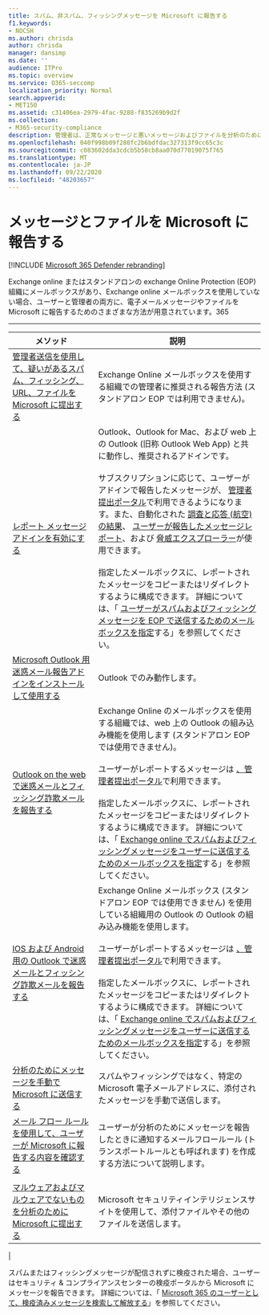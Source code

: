 ```yaml
---
title: スパム、非スパム、フィッシングメッセージを Microsoft に報告する
f1.keywords:
- NOCSH
ms.author: chrisda
author: chrisda
manager: dansimp
ms.date: ''
audience: ITPro
ms.topic: overview
ms.service: O365-seccomp
localization_priority: Normal
search.appverid:
- MET150
ms.assetid: c31406ea-2979-4fac-9288-f835269b9d2f
ms.collection:
- M365-security-compliance
description: 管理者は、正常なメッセージと悪いメッセージおよびファイルを分析のために Microsoft に報告するさまざまな方法について説明します。
ms.openlocfilehash: 040f998b09f280fc2b6bdfdac327313f9cc65c3c
ms.sourcegitcommit: c083602dda3cdcb5b58cb8aa070d77019075f765
ms.translationtype: MT
ms.contentlocale: ja-JP
ms.lasthandoff: 09/22/2020
ms.locfileid: "48203657"
---
```

# <a name="report-messages-and-files-to-microsoft"></a>メッセージとファイルを Microsoft に報告する

[!INCLUDE [Microsoft 365 Defender rebranding](../includes/microsoft-defender-for-office.md)]


Exchange online またはスタンドアロンの exchange Online Protection (EOP) 組織にメールボックスがあり、Exchange online メールボックスを使用していない場合、ユーザーと管理者の両方に、電子メールメッセージやファイルを Microsoft に報告するためのさまざまな方法が用意されています。365

****

|メソッド|説明|
|---|---|
|[管理者送信を使用して、疑いがあるスパム、フィッシング、URL、ファイルを Microsoft に提出する](admin-submission.md)|Exchange Online メールボックスを使用する組織での管理者に推奨される報告方法 (スタンドアロン EOP では利用できません)。|
|[レポート メッセージ アドインを有効にする](enable-the-report-message-add-in.md)|Outlook、Outlook for Mac、および web 上の Outlook (旧称 Outlook Web App) と共に動作し、推奨されるアドインです。 <br/><br/> サブスクリプションに応じて、ユーザーがアドインで報告したメッセージが、 [管理者提出ポータル](admin-submission.md)で利用できるようになります。また、自動化された [調査と応答 (航空) の結果](air-view-investigation-results.md)、 [ユーザーが報告したメッセージレポート](view-email-security-reports.md#user-reported-messages-report)、および [脅威エクスプローラー](threat-explorer-views.md#email--submissions)が使用できます。 <br/><br/> 指定したメールボックスに、レポートされたメッセージをコピーまたはリダイレクトするように構成できます。 詳細については、「 [ユーザーがスパムおよびフィッシングメッセージを EOP で送信するためのメールボックスを指定](user-submission.md)する」を参照してください。|
|[Microsoft Outlook 用迷惑メール報告アドインをインストールして使用する](junk-email-reporting-add-in-for-microsoft-outlook.md)|Outlook でのみ動作します。|
|[Outlook on the web で迷惑メールとフィッシング詐欺メールを報告する](report-junk-email-and-phishing-scams-in-outlook-on-the-web-eop.md)|Exchange Online のメールボックスを使用する組織では、web 上の Outlook の組み込み機能を使用します (スタンドアロン EOP では使用できません)。 <br/><br/> ユーザーがレポートするメッセージは [、管理者提出ポータル](admin-submission.md)で利用できます。 <br/><br/> 指定したメールボックスに、レポートされたメッセージをコピーまたはリダイレクトするように構成できます。 詳細については、「 [Exchange online でスパムおよびフィッシングメッセージをユーザーに送信するためのメールボックスを指定](user-submission.md)する」を参照してください。|
|[IOS および Android 用の Outlook で迷惑メールとフィッシング詐欺メールを報告する](report-junk-email-and-phishing-scams-in-outlook-for-iOS-and-Android.md)|Exchange Online メールボックス (スタンドアロン EOP では使用できません) を使用している組織用の Outlook の Outlook の組み込み機能を使用します。 <br/><br/> ユーザーがレポートするメッセージは [、管理者提出ポータル](admin-submission.md)で利用できます。 <br/><br/> 指定したメールボックスに、レポートされたメッセージをコピーまたはリダイレクトするように構成できます。 詳細については、「 [Exchange online でスパムおよびフィッシングメッセージをユーザーに送信するためのメールボックスを指定](user-submission.md)する」を参照してください。|
|[分析のためにメッセージを手動で Microsoft に送信する](submit-spam-non-spam-and-phishing-scam-messages-to-microsoft-for-analysis.md)|スパムやフィッシングではなく、特定の Microsoft 電子メールアドレスに、添付されたメッセージを手動で送信します。|
|[メール フロー ルールを使用して、ユーザーが Microsoft に報告する内容を確認する](use-mail-flow-rules-to-see-what-your-users-are-reporting-to-microsoft.md)|ユーザーが分析のためにメッセージを報告したときに通知するメールフロールール (トランスポートルールとも呼ばれます) を作成する方法について説明します。
|||
|[マルウェアおよびマルウェアでないものを分析のために Microsoft に提出する](submitting-malware-and-non-malware-to-microsoft-for-analysis.md)|Microsoft セキュリティインテリジェンスサイトを使用して、添付ファイルやその他のファイルを送信します。|
|

スパムまたはフィッシングメッセージが配信されずに検疫された場合、ユーザーはセキュリティ & コンプライアンスセンターの検疫ポータルから Microsoft にメッセージを報告できます。 詳細については、「 [Microsoft 365 のユーザーとして、検疫済みメッセージを検索して解放する](find-and-release-quarantined-messages-as-a-user.md)」を参照してください。
